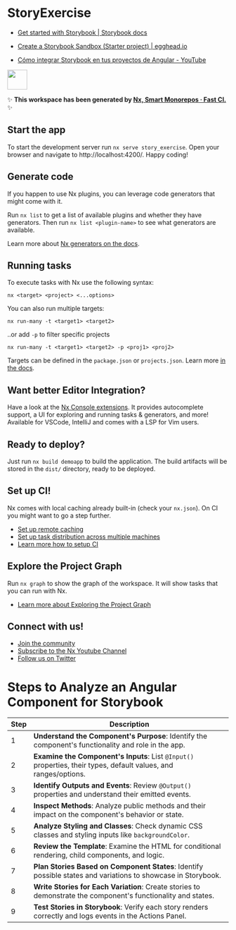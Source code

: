 # StoryExercise

- [Get started with Storybook | Storybook docs](https://storybook.js.org/docs/7)

- [Create a Storybook Sandbox (Starter project) | egghead.io](https://egghead.io/lessons/storybook-create-a-storybook-sandbox-starter-project)

- [Cómo integrar Storybook en tus proyectos de Angular - YouTube](https://www.youtube.com/watch?v=WHh0FMNFxbY)


<a alt="Nx logo" href="https://nx.dev" target="_blank" rel="noreferrer"><img src="https://raw.githubusercontent.com/nrwl/nx/master/images/nx-logo.png" width="45"></a>

✨ **This workspace has been generated by [Nx, Smart Monorepos · Fast CI.](https://nx.dev)** ✨


## Start the app

To start the development server run `nx serve story_exercise`. Open your browser and navigate to http://localhost:4200/. Happy coding!


## Generate code

If you happen to use Nx plugins, you can leverage code generators that might come with it.

Run `nx list` to get a list of available plugins and whether they have generators. Then run `nx list <plugin-name>` to see what generators are available.

Learn more about [Nx generators on the docs](https://nx.dev/plugin-features/use-code-generators).

## Running tasks

To execute tasks with Nx use the following syntax:

```
nx <target> <project> <...options>
```

You can also run multiple targets:

```
nx run-many -t <target1> <target2>
```

..or add `-p` to filter specific projects

```
nx run-many -t <target1> <target2> -p <proj1> <proj2>
```

Targets can be defined in the `package.json` or `projects.json`. Learn more [in the docs](https://nx.dev/core-features/run-tasks).

## Want better Editor Integration?

Have a look at the [Nx Console extensions](https://nx.dev/nx-console). It provides autocomplete support, a UI for exploring and running tasks & generators, and more! Available for VSCode, IntelliJ and comes with a LSP for Vim users.

## Ready to deploy?

Just run `nx build demoapp` to build the application. The build artifacts will be stored in the `dist/` directory, ready to be deployed.

## Set up CI!

Nx comes with local caching already built-in (check your `nx.json`). On CI you might want to go a step further.

- [Set up remote caching](https://nx.dev/core-features/share-your-cache)
- [Set up task distribution across multiple machines](https://nx.dev/nx-cloud/features/distribute-task-execution)
- [Learn more how to setup CI](https://nx.dev/recipes/ci)

## Explore the Project Graph
Run `nx graph` to show the graph of the workspace.
It will show tasks that you can run with Nx.

- [Learn more about Exploring the Project Graph](https://nx.dev/core-features/explore-graph)

## Connect with us!

- [Join the community](https://nx.dev/community)
- [Subscribe to the Nx Youtube Channel](https://www.youtube.com/@nxdevtools)
- [Follow us on Twitter](https://twitter.com/nxdevtools)

# Steps to Analyze an Angular Component for Storybook

| Step | Description                                                                                           |
|------|-------------------------------------------------------------------------------------------------------|
| 1    | **Understand the Component's Purpose**: Identify the component's functionality and role in the app.   |
| 2    | **Examine the Component's Inputs**: List `@Input()` properties, their types, default values, and ranges/options. |
| 3    | **Identify Outputs and Events**: Review `@Output()` properties and understand their emitted events.    |
| 4    | **Inspect Methods**: Analyze public methods and their impact on the component's behavior or state.    |
| 5    | **Analyze Styling and Classes**: Check dynamic CSS classes and styling inputs like `backgroundColor`.  |
| 6    | **Review the Template**: Examine the HTML for conditional rendering, child components, and logic.      |
| 7    | **Plan Stories Based on Component States**: Identify possible states and variations to showcase in Storybook. |
| 8    | **Write Stories for Each Variation**: Create stories to demonstrate the component's functionality and states. |
| 9    | **Test Stories in Storybook**: Verify each story renders correctly and logs events in the Actions Panel. |

